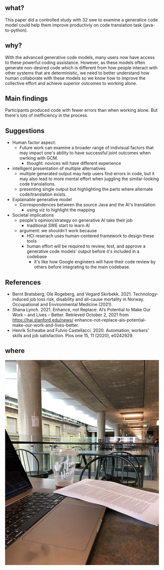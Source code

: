 ## what?

This paper did a controlled study with 32 swe to examine a generatice code model could help them improve productiviy on code translation task (java-to-python).

## why?

With the advanced generative code models, many users now have access to these powerful coding assistance. However, as these models often generate non-desired code which is different from how people interact with other systems that are deterministic, we need to better understand how human collaborate with these models so we know how to improve the collective effort and achieve superior outcomes to working alone.

## Main findings

Participants produced code with fewer errors than when working alone. But there's lots of inefficiency in the process.

## Suggestions

- Human factor aspect:
  - Future work can examine a broader range of indivisual factors that may impact one's ability to have successful joint outcomes when owrking with GCM.
    - thought: novices will have different experience
- intelligent presentation of multiple alternatives
  - multiple generated output may help users find errors in code, but it may also lead to more mental effort when juggling the similar-looking code translations.
  - presenting single output but highlighting the parts where alternate code/translation exists.
- Explainable generative model
  - Correspondences between the source Java and the AI's translation
    - using viz to highlight the mapping
- Societal implications
  - people's opinion/strategy on generative AI take their job
    - traditional SWE start to learn AI
  - argument: we shouldn't work because
    - HCI reserach uses human-centered framework to design these tools
    - human effort will be required to review, test, and approve a generative code models' output before it's included in a codebase
      - it's like how Google engineers will have their code review by others before integrating to the main codebase.

## References

- Bernt Bratsberg, Ole Rogeberg, and Vegard Skirbekk. 2021. Technology-induced
  job loss risk, disability and all-cause mortality in Norway. Occupational and
  Environmental Medicine (2021).
- Shana Lynch. 2021. Enhance, not Replace: AI’s Potential to Make Our Work – and
  Lives – Better. Retrieved October 2, 2021 from https://hai.stanford.edu/news/
  enhance-not-replace-ais-potential-make-our-work-and-lives-better.
- Henrik Schwabe and Fulvio Castellacci. 2020. Automation, workers’ skills and
  job satisfaction. Plos one 15, 11 (2020), e0242929.

## where

![BA](ba.JPG)
